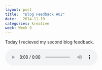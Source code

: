 ```yaml
---
layout: post
title:  "Blog Feedback #02"
date:   2014-11-10
categories: kreative
week: Week 9
---
```


Today I recieved my second blog feedback.

<audio controls>
	<source src="/projectblog/downloads/blog_audio_feedback_02.mp3"></source>
</audio>